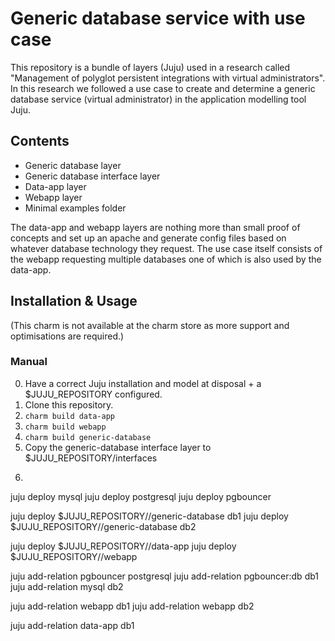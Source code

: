 # Generic database service with use case

This repository is a bundle of layers (Juju) used in a research called "Management of polyglot persistent integrations with virtual administrators". In this research we followed a use case to create and determine a generic database service (virtual administrator) in the application modelling tool Juju. 

## Contents

- Generic database layer
- Generic database interface layer
- Data-app layer
- Webapp layer
- Minimal examples folder

The data-app and webapp layers are nothing more than small proof of concepts and set up an apache and generate config files based on whatever database technology they request. The use case itself consists of the webapp requesting multiple databases one of which is also used by the data-app. 


## Installation & Usage

(This charm is not available at the charm store as more support and optimisations are required.)

### Manual

0. Have a correct Juju installation and model at disposal + a $JUJU_REPOSITORY configured.
1. Clone this repository.
2. ``charm build data-app``
3. ``charm build webapp``
4. ``charm build generic-database``
5. Copy the generic-database interface layer to $JUJU_REPOSITORY/interfaces
6. ```

juju deploy mysql
juju deploy postgresql
juju deploy pgbouncer

juju deploy $JUJU_REPOSITORY/<version>/generic-database db1
juju deploy $JUJU_REPOSITORY/<version>/generic-database db2
  
juju deploy $JUJU_REPOSITORY/<version>/data-app
juju deploy $JUJU_REPOSITORY/<version>/webapp
  
juju add-relation pgbouncer postgresql
juju add-relation pgbouncer:db db1
juju add-relation mysql db2

juju add-relation webapp db1
juju add-relation webapp db2

juju add-relation data-app db1

```

